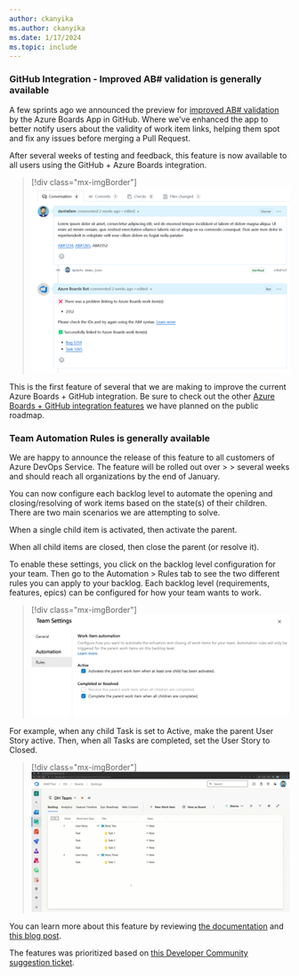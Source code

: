 ```yaml
---
author: ckanyika
ms.author: ckanyika
ms.date: 1/17/2024
ms.topic: include
---
```


### GitHub Integration - Improved AB# validation is generally available

A few sprints ago we announced the preview for [improved AB# validation](/azure/devops/release-notes/2023/sprint-230-update#github-integration---improved-ab-validation-private-preview&preserve-view=true) by the Azure Boards App in GitHub. Where we've enhanced the app to better notify users about the validity of work item links, helping them spot and fix any issues before merging a Pull Request.

After several weeks of testing and feedback, this feature is now available to all users using the GitHub + Azure Boards integration.


> [!div class="mx-imgBorder"]
> ![Screenshots of improved validation.](../../media/233-boards-01.png "Screenshots of improved validation.")

This is the first feature of several that we are making to improve the current Azure Boards + GitHub integration. Be sure to check out the other [Azure Boards + GitHub integration features](/azure/devops/release-notes/features-timeline#improved-boards--github-integration&preserve-view=true)  we have planned on the public roadmap.


### Team Automation Rules is generally available

We are happy to announce the release of this feature to all customers of Azure DevOps Service. The feature will be rolled out over > > several weeks and should reach all organizations by the end of January.

You can now configure each backlog level to automate the opening and closing/resolving of work items based on the state(s) of their children. There are two main scenarios we are attempting to solve.

When a single child item is activated, then activate the parent.

When all child items are closed, then close the parent (or resolve it).

To enable these settings, you click on the backlog level configuration for your team. Then go to the Automation > Rules tab to see the two different rules you can apply to your backlog. Each backlog level (requirements, features, epics) can be configured for how your team wants to work.

> [!div class="mx-imgBorder"]
> ![Screenshots of team settings.](../../media/233-boards-02.png "Screenshots of team settings.")

For example, when any child Task is set to Active, make the parent User Story active. Then, when all Tasks are completed, set the User Story to Closed.

> [!div class="mx-imgBorder"]
> ![Gif to demo closing user story.](../../media/233-boards-01.gif "gif to demo closing user story")

You can learn more about this feature by reviewing [the documentation](/azure/devops/boards/backlogs/automate-work-item-state-transitions?view=azure-devops&preserve-view=true) and [this blog post](https://devblogs.microsoft.com/devops/team-backlog-automation-rules-private-preview/).

The features was prioritized based on [this Developer Community suggestion ticket](https://developercommunity.visualstudio.com/t/update-automatically-user-story-state-according-to/376465).
